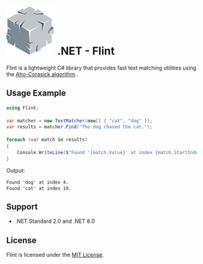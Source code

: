 # ![Icon](icon.png) .NET - Flint

Flint is a lightweight C# library that provides fast text matching utilities using the [Aho-Corasick algorithm](https://en.wikipedia.org/wiki/Aho%E2%80%93Corasick_algorithm)..

## Usage Example

```csharp
using Flint;

var matcher = new TextMatcher(new[] { "cat", "dog" });
var results = matcher.Find("The dog chased the cat.");

foreach (var match in results)
{
    Console.WriteLine($"Found '{match.Value}' at index {match.StartIndex}.");
}
```

Output:

```
Found 'dog' at index 4.
Found 'cat' at index 19.
```

## Support

* .NET Standard 2.0 and .NET 8.0

## License

Flint is licensed under the [MIT License](LICENSE).

